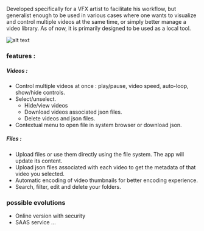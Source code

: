 
Developed specifically for a VFX artist to facilitate his workflow, but generalist enough to be used in various cases where one wants to visualize and control multiple videos at the same time, or simply better manage a video library.
As of now, it is primarily designed to be used as a local tool.

![alt text](https://nirgalz.github.io/assets/static/vidviz2.07cc2b7.aaf37fd635beb47678d1b0698144f74b.jpg "vidviz")

### features :
##### Videos :
* Control multiple videos at once : play/pause, video speed, auto-loop, show/hide controls.
* Select/unselect. 
    * Hide/view videos
    * Download videos associated json files. 
    * Delete videos and json files.
* Contextual menu to open file in system browser or download json.

##### Files :
* Upload files or use them directly using the file system. The app will update its content.
* Upload json files associated with each video to get the metadata of that video you selected.
* Automatic encoding of video thumbnails for better encoding experience.
* Search, filter, edit and delete your folders.

### possible evolutions
* Online version with security
* SAAS service
...
